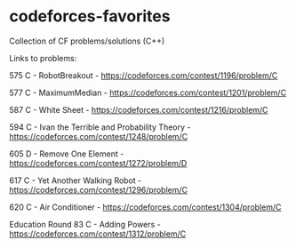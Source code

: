 # codeforces-favorites
Collection of CF problems/solutions (C++)

Links to problems:

575 C - RobotBreakout - https://codeforces.com/contest/1196/problem/C

577 C - MaximumMedian - https://codeforces.com/contest/1201/problem/C 

587 C - White Sheet - https://codeforces.com/contest/1216/problem/C

594 C - Ivan the Terrible and Probability Theory - https://codeforces.com/contest/1248/problem/C

605 D - Remove One Element - https://codeforces.com/contest/1272/problem/D

617 C - Yet Another Walking Robot - https://codeforces.com/contest/1296/problem/C

620 C - Air Conditioner - https://codeforces.com/contest/1304/problem/C

Education Round 83 C - Adding Powers - https://codeforces.com/contest/1312/problem/C
